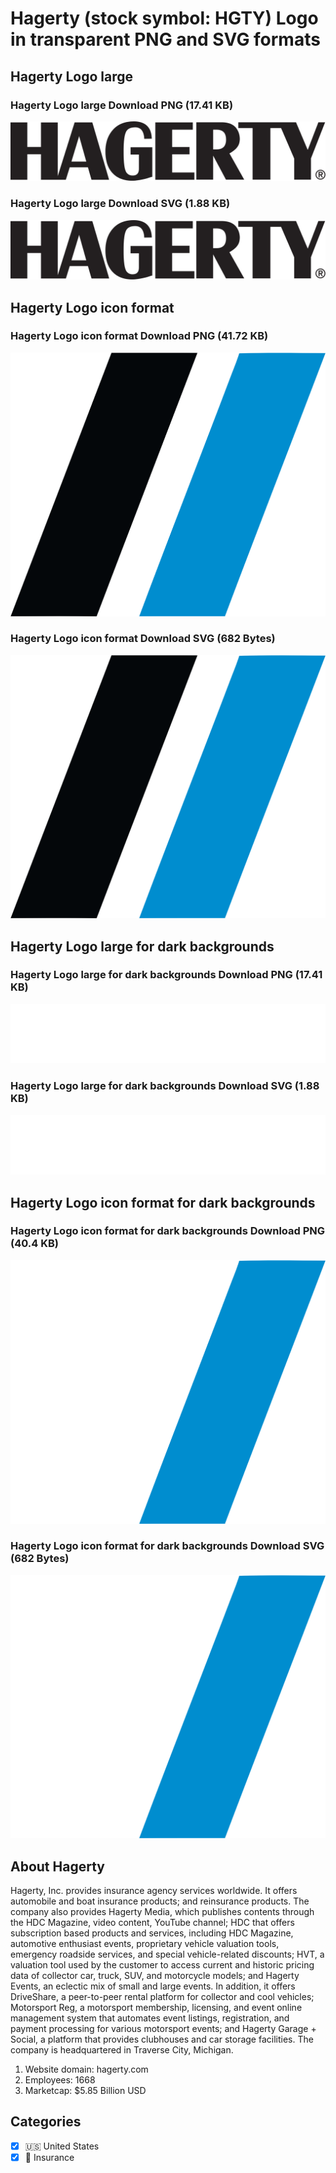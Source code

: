 # Hagerty (stock symbol: HGTY) Logo in transparent PNG and SVG formats

## Hagerty Logo large

### Hagerty Logo large Download PNG (17.41 KB)

![Hagerty Logo large Download PNG (17.41 KB)](/img/orig/HGTY_BIG-899b9b96.png)

### Hagerty Logo large Download SVG (1.88 KB)

![Hagerty Logo large Download SVG (1.88 KB)](/img/orig/HGTY_BIG-a84933cc.svg)

## Hagerty Logo icon format

### Hagerty Logo icon format Download PNG (41.72 KB)

![Hagerty Logo icon format Download PNG (41.72 KB)](/img/orig/HGTY-d999b241.png)

### Hagerty Logo icon format Download SVG (682 Bytes)

![Hagerty Logo icon format Download SVG (682 Bytes)](/img/orig/HGTY-b7f6d209.svg)

## Hagerty Logo large for dark backgrounds

### Hagerty Logo large for dark backgrounds Download PNG (17.41 KB)

![Hagerty Logo large for dark backgrounds Download PNG (17.41 KB)](/img/orig/HGTY_BIG.D-bf2acdc5.png)

### Hagerty Logo large for dark backgrounds Download SVG (1.88 KB)

![Hagerty Logo large for dark backgrounds Download SVG (1.88 KB)](/img/orig/HGTY_BIG.D-1ae185d3.svg)

## Hagerty Logo icon format for dark backgrounds

### Hagerty Logo icon format for dark backgrounds Download PNG (40.4 KB)

![Hagerty Logo icon format for dark backgrounds Download PNG (40.4 KB)](/img/orig/HGTY.D-68085ac2.png)

### Hagerty Logo icon format for dark backgrounds Download SVG (682 Bytes)

![Hagerty Logo icon format for dark backgrounds Download SVG (682 Bytes)](/img/orig/HGTY.D-b7b4fb65.svg)

## About Hagerty

Hagerty, Inc. provides insurance agency services worldwide. It offers automobile and boat insurance products; and reinsurance products. The company also provides Hagerty Media, which publishes contents through the HDC Magazine, video content, YouTube channel; HDC that offers subscription based products and services, including HDC Magazine, automotive enthusiast events, proprietary vehicle valuation tools, emergency roadside services, and special vehicle-related discounts; HVT, a valuation tool used by the customer to access current and historic pricing data of collector car, truck, SUV, and motorcycle models; and Hagerty Events, an eclectic mix of small and large events. In addition, it offers DriveShare, a peer-to-peer rental platform for collector and cool vehicles; Motorsport Reg, a motorsport membership, licensing, and event online management system that automates event listings, registration, and payment processing for various motorsport events; and Hagerty Garage + Social, a platform that provides clubhouses and car storage facilities. The company is headquartered in Traverse City, Michigan.

1. Website domain: hagerty.com
2. Employees: 1668
3. Marketcap: $5.85 Billion USD


## Categories
- [x] 🇺🇸 United States
- [x] 🏦 Insurance
